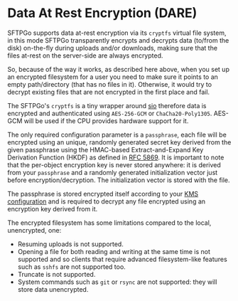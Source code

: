 # Data At Rest Encryption (DARE)

SFTPGo supports data at-rest encryption via its `cryptfs` virtual file system, in this mode SFTPGo transparently encrypts and decrypts data (to/from the disk) on-the-fly during uploads and/or downloads, making sure that the files at-rest on the server-side are always encrypted.

So, because of the way it works, as described here above, when you set up an encrypted filesystem for a user you need to make sure it points to an empty path/directory (that has no files in it). Otherwise, it would try to decrypt existing files that are not encrypted in the first place and fail.

The SFTPGo's `cryptfs` is a tiny wrapper around [sio](https://github.com/minio/sio) therefore data is encrypted and authenticated using `AES-256-GCM` or `ChaCha20-Poly1305`. AES-GCM will be used if the CPU provides hardware support for it.

The only required configuration parameter is a `passphrase`, each file will be encrypted using an unique, randomly generated secret key derived from the given passphrase using the HMAC-based Extract-and-Expand Key Derivation Function (HKDF) as defined in [RFC 5869](http://tools.ietf.org/html/rfc5869). It is important to note that the per-object encryption key is never stored anywhere: it is derived from your `passphrase` and a randomly generated initialization vector just before encryption/decryption. The initialization vector is stored with the file.

The passphrase is stored encrypted itself according to your [KMS configuration](./kms.md) and is required to decrypt any file encrypted using an encryption key derived from it.

The encrypted filesystem has some limitations compared to the local, unencrypted, one:

- Resuming uploads is not supported.
- Opening a file for both reading and writing at the same time is not supported and so clients that require advanced filesystem-like features such as `sshfs` are not supported too.
- Truncate is not supported.
- System commands such as `git` or `rsync` are not supported: they will store data unencrypted.
